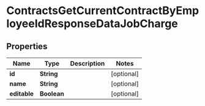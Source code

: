 

# ContractsGetCurrentContractByEmployeeIdResponseDataJobCharge


## Properties

| Name | Type | Description | Notes |
|------------ | ------------- | ------------- | -------------|
|**id** | **String** |  |  [optional] |
|**name** | **String** |  |  [optional] |
|**editable** | **Boolean** |  |  [optional] |




